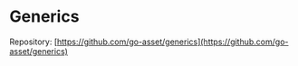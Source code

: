 # Generics

Repository: [https://github.com/go-asset/generics](https://github.com/go-asset/generics)
